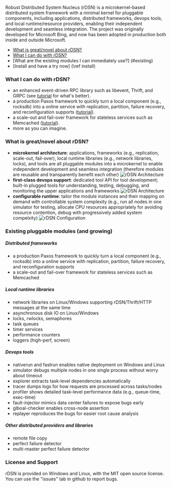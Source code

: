 Robust Distributed System Nucleus (rDSN) is a microkernel-based distributed system framework with a minimal kernel for pluggable components, including applications, distributed frameworks, devops tools, and local runtime/resource providers, enabling their independent development and seamless integration. The project was originally developed for Microsoft Bing, and now has been adopted in production both inside and outside Microsoft. 

* [What is great/novel about rDSN?](#novel)
* [What I can do with rDSN?](#cando)
* [What are the existing modules I can immediately use?] (#existing)
* [Install and have a try now] (\ref install)

### <a name="cando"> What I can do with rDSN? </a>

 * an enhanced event-driven RPC library such as libevent, Thrift, and GRPC (see [tutorial]() for what's better).
 * a production Paxos framework to quickly turn a local component (e.g., rocksdb) into a online service with replication, partition, failure recovery, and reconfiguration supports ([tutorial]()). 
 * a scale-out and fail-over framework for stateless services such as Memcached ([tutorial]()).
 * more as you can imagine.

### <a name="novel"> What is great/novel about rDSN? </a> 

 * **microkernel architecture**: applications, frameworks (e.g., replication, scale-out, fail-over), local runtime libraries (e.g., network libraries, locks), and tools are all pluggable modules into a microkernel to enable independent development and seamless integration (therefore modules are reusable and transparently benefit each other) ![rDSN Architecture](../imgs/arch.png)
 * **first-class devops support**: dedicated tool API for tool development; built-in plugged tools for understanding, testing, debugging, and monitoring the upper applications and frameworks ![rDSN Architecture](../imgs/viz.png)
 * **configurable runtime**: tailor the module instances and their mapping on demand with controllable system complexity (e.g., run all nodes in one simulator for testing, allocate CPU resources appropriately for avoiding resource contention, debug with progressively added system compelxity) ![rDSN Configuration](../imgs/config.png) 
 
 
### <a name="existing">Existing pluggable modules (and growing) </a>

##### Distributed frameworks

 * a production Paxos framework to quickly turn a local component (e.g., rocksdb) into a online service with replication, partition, failure recovery, and reconfiguration supports
 * a scale-out and fail-over framework for stateless services such as Memcached

##### Local runtime libraries 

 * network libraries on Linux/Windows supporting rDSN/Thrift/HTTP messages at the same time
 * asynchronous disk IO on Linux/Windows
 * locks, rwlocks, semaphores
 * task queues 
 * timer services
 * performance counters
 * loggers (high-perf, screen)

##### Devops tools

 * nativerun and fastrun enables native deployment on Windows and Linux 
 * simulator debugs multiple nodes in one single process without worry about timeout
 * explorer extracts task-level dependencies automatically
 * tracer dumps logs for how requests are processed across tasks/nodes
 * profiler shows detailed task-level performance data (e.g., queue-time, exec-time)
 * fault-injector mimics data center failures to expose bugs early
 * glboal-checker enables cross-node assertion 
 * replayer reproduces the bugs for easier root cause analysis

##### Other distributed providers and libraries

 * remote file copy 
 * perfect failure detector
 * multi-master perfect failure detector 

### License and Support

rDSN is provided on Windows and Linux, with the MIT open source license. You can use the "issues" tab in github to report bugs. 

